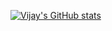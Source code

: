 [![Vijay's GitHub stats](https://github-readme-stats.vercel.app/api?username=vravi-li)](https://github.com/anuraghazra/github-readme-stats)

